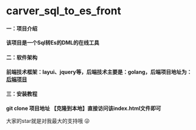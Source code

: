 # carver_sql_to_es_front

#### 一：项目介绍
**该项目是一个Sql转Es的DML的在线工具**

#### 二：软件架构
 **前端技术框架：layui、jquery等，后端技术主要是：golang，后端项目地址为：[后端项目](https://gitee.com/lijialongs/carver_sql_to_es_api)** 


#### 三：安装教程

 **git clone 项目地址 【克隆到本地】直接访问该index.html文件即可** 

大家的star就是对我最大的支持哦 :stuck_out_tongue_winking_eye: 

